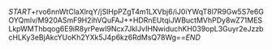 $START$+rvo6nnWtClaXlrqY/jSlHpPZgT4m1LXVbj6/iJ0iYWqT8l7R9Gw5S7e6GOYQmlv/M920ASmF9H2ihVQuFAJ++HDRnEUtqiJWBuctMVhPDy8wZ71MESLkpWMThbqog6E9iR8yrPewI9Ncx7JklJvIHNwiduchKH039opL3Guyr2eJzzbcHLKy3eBjAkcYUoKh2YXk5J4p6kz6RdMsQ78Wg==$END$